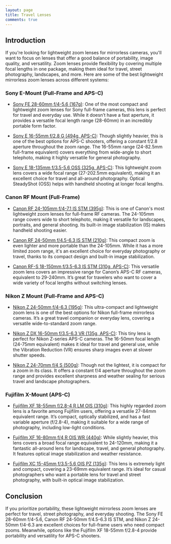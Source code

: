 ```yaml
---
layout: page
title: Travel Lenses
comments: true
---
```


## Introduction

If you're looking for lightweight zoom lenses for mirrorless cameras, you'll want to focus on lenses that offer a good balance of portability, image quality, and versatility. Zoom lenses provide flexibility by covering multiple focal lengths in one package, making them ideal for travel, street photography, landscapes, and more. Here are some of the best lightweight mirrorless zoom lenses across different systems:

### Sony E-Mount (Full-Frame and APS-C)
- [Sony FE 28-60mm f/4-5.6 (167g)](https://www.amazon.com/Sony-28-60mm-Full-Frame-Compact-SEL2860/dp/B08J3HTGQX?crid=1TO2N25MGTV8L&dib=eyJ2IjoiMSJ9.-xyg3_h22nO7keuUDNS3zxO9eP2Dgo61wQak7SDjCrJTs46k3gRB89b9ePWXmurHIJxyL9rqVBEwz5h8rwRpsqNRZ07poKKxvS56sbUOB7t5tQ7d81MO9bwnlt73k1t1fzPM4mD7qT7GHldkZq18Sx73UcSTSE8GWLyDKH0KCPpT6EuBEs24Yy23omXoQy4UharaOjTu0yvBDqrcW67DIpEpj37irrXlnGUYNnKj2XA.aohpi9Cb46Zg9YldD48SDMXU0kEKmCiglj-cXdQiT0E&dib_tag=se&keywords=Sony+FE+28-60mm+f%2F4-5.6&qid=1729024282&sprefix=sony+fe+28-60mm+f%2F4-5.6+%2Caps%2C177&sr=8-3&linkCode=ll1&tag=rankingspea01-20&linkId=38c33a0944a3c2fde39e736d46a68811&language=en_US&ref_=as_li_ss_tl): One of the most compact and lightweight zoom lenses for Sony full-frame cameras, this lens is perfect for travel and everyday use. While it doesn’t have a fast aperture, it provides a versatile focal length range (28-60mm) in an incredibly portable form factor.

- [Sony E 16-55mm f/2.8 G (494g, APS-C)](https://www.amazon.com/Sony-Alpha-16-55mm-Standard-APS-C/dp/B07WZVKZHK?crid=15QU13VY4633O&dib=eyJ2IjoiMSJ9.KHmrmFOOoOM9A--9wrqYa6V10tVf9Bs9G3VZFCG1zRKIgHc_lEicg1tzMQyg6zl3gV6743v-cvOovWvMOeIgsPAXyykuLm-Zl5T6Ko6ob9_3E4dZUWo-JeGqyMG_2cCxoaMn3t6apZXyqCD-xZDEoHLFehY11rTklHbHL274sE_OYXB6X5zR8A5toELXR0pXutI4N0eN0zpCScElCHFY9tDd2ILzyadhC8QIakUgV1Y.IeaLWgtdSOm23WyfCaRCNxEz6k0kIrfjG3aRpiFsFG8&dib_tag=se&keywords=Sony+E+16-55mm+f%2F2.8+G&qid=1729024315&sprefix=sony+e+16-55mm+f%2F2.8+g+%2Caps%2C338&sr=8-4&ufe=app_do%3Aamzn1.fos.1740e8b9-be2d-46a4-a376-9d8efb903409&linkCode=ll1&tag=rankingspea01-20&linkId=bfb827c86cb21234cc4f2a283c4af3b7&language=en_US&ref_=as_li_ss_tl): Though slightly heavier, this is one of the best options for APS-C shooters, offering a constant f/2.8 aperture throughout the zoom range. The 16-55mm range (24-82.5mm full-frame equivalent) covers everything from wide-angle to short telephoto, making it highly versatile for general photography.

- [Sony E 18-135mm f/3.5-5.6 OSS (325g, APS-C)](https://www.amazon.com/Sony-18-135mm-F3-5-5-6-APS-C-mount/dp/B078T2184C?crid=15BG7X5PIHXAQ&dib=eyJ2IjoiMSJ9.dutmi5VJC3Jbj5xJmVcUmW_3tzaUYWEOOSOA_hTEVVSKYNRvAS-kajZEZcJz7_Uiak4lO1uAPwSwzL3nhl_GxR3ZdKl7cGtmwLmnsmJKEPhMHj5b125sGrpKfqzCIzziN4y7KDsHgesEAwUkRjP9Z6fysM0vRVk5jWG_Jpb5MIBDZ1hpnuybXq5TWqtwvILT4OlT8VMj-iGRubI1Og43ykU6wEL9UARLlzgXAFl2HOY.e88o3-qTkhqcIqpNz9Qyh3RQkCOsdeYQvaVwgigBH10&dib_tag=se&keywords=Sony%2BE%2B18-135mm%2Bf%2F3.5-5.6%2BOSS&qid=1729024373&sprefix=%2Caps%2C190&sr=8-3&ufe=app_do%3Aamzn1.fos.1740e8b9-be2d-46a4-a376-9d8efb903409&th=1&linkCode=ll1&tag=rankingspea01-20&linkId=503cae9c95181196f86fea8faf1e150d&language=en_US&ref_=as_li_ss_tl): This lightweight zoom lens covers a wide focal range (27-202.5mm equivalent), making it an excellent choice for travel and all-around photography. Optical SteadyShot (OSS) helps with handheld shooting at longer focal lengths.

### Canon RF Mount (Full-Frame)
- [Canon RF 24-105mm f/4-7.1 IS STM (395g)](https://www.amazon.com/Canon-RF-24-105mm-USM-Lens/dp/B07H489XDQ?crid=25S6SW1FVNNPM&dib=eyJ2IjoiMSJ9.XmpInMk0StRxr0Jzxt8DEZTjSM4TicCf4DzZlYC-Z7bjD8fiE1n3CMiKfo7BhDzJvZOVSv1DxzOE027EfC-bJNW8yLdYXnzjKnD6MB0h7RBNGmh3BFM75ZYuyJUOCAgdFHUzgU254o3WJl_oivS2edQquwWLHDsybjz5mLy_YCeXGlNrO5CxThpZZhi7UWbZ4GZuDpcs3hvqJMIckIUHNNoT3u7suWegvCYQdvVRkXM.E8YXA-yWs9o_OKOZzei4eYjB1Tbeuv0EBVgQ9DryPMk&dib_tag=se&keywords=Canon+RF+24-105mm+f%2F4-7.1+IS+STM&qid=1729024412&sprefix=%2Caps%2C269&sr=8-4&ufe=app_do%3Aamzn1.fos.1740e8b9-be2d-46a4-a376-9d8efb903409&linkCode=ll1&tag=rankingspea01-20&linkId=f7a8661ccc74306f00ec92d439a2426c&language=en_US&ref_=as_li_ss_tl): This is one of Canon's most lightweight zoom lenses for full-frame RF cameras. The 24-105mm range covers wide to short telephoto, making it versatile for landscapes, portraits, and general shooting. Its built-in image stabilization (IS) makes handheld shooting easier.

- [Canon RF 24-50mm f/4.5-6.3 IS STM (210g)](https://www.amazon.com/Canon-Full-Frame-Mirrorless-Lightweight-Stabilization/dp/B0BTTVKVBW?crid=31DGS528P8P8O&dib=eyJ2IjoiMSJ9.RSoXS8-z_Rp2gY9msRrwxSzdlpo-Nnm5tAckodQwIqjyh6xQYxVAoezy-pybSZuhpMMQIM5PPNUG6JHnoCGTj4TQXBR-JKFnppGcsuoDE7CrZS3_4D3h55R-2MxX0l0itp7Djj0CknmcQ7koYivpvdX8mZd4yY3ORsTXbMj-o0vlCYOxJOmLowUwulClizbQROVxECuDUJj1hriSjTxXOq0EaKuV2WGudiQBFuXqPKo.lVTlL7_uFCthqdd7Vz9FGUicaOLEhC5WHVoGbcRdp98&dib_tag=se&keywords=Canon+RF+24-50mm+f%2F4.5-6.3+IS+STM&qid=1729024451&sprefix=%2Caps%2C377&sr=8-5&ufe=app_do%3Aamzn1.fos.9f2cdd2d-df47-45ac-9666-580d6bb0ee10&linkCode=ll1&tag=rankingspea01-20&linkId=c967161fdf0f1c15c1fb454910f16e5c&language=en_US&ref_=as_li_ss_tl): This compact zoom is even lighter and more portable than the 24-105mm. While it has a more limited zoom range, it's an excellent choice for everyday photography or travel, thanks to its compact design and built-in image stabilization.

- [Canon RF-S 18-150mm f/3.5-6.3 IS STM (310g, APS-C)](https://www.amazon.com/Canon-5564C002-RF-S18-150mm-F3-5-6-3-Lens/dp/B0B2KSJBR4?crid=S87HJ6E38IWW&dib=eyJ2IjoiMSJ9.CYaLBysJw4N-uLKeSE9Tq1wxo3pWv86-F1lqf5fCr1u_NVnB4RICFKFOiTQWh6kwHFnsF4QddSvgKg2iRTnlKEEdDKb5muoHP9--92TB3RfvNvlctckJttV3TZSD0tRVSpOwbNZbDZehLBfUzvUzUzFMvJZ9o4Oh_Cy5XSCtvHWr1lvCPQxJRA_AXQbIN5XHXXI9_KwdNz1a6G86WYuUgjKqBKhpxCfLwn6JRR8uYJ0.DLmLjtIdtshp8U5MUmuUALeZhbvPRfEZEuP5UlJSU1c&dib_tag=se&keywords=Canon+RF-S+18-150mm+f%2F3.5-6.3+IS+STM&qid=1729024504&sprefix=anon+rf-s+18-150mm+f%2F3.5-6.3+is+stm%2Caps%2C232&sr=8-3&ufe=app_do%3Aamzn1.fos.1740e8b9-be2d-46a4-a376-9d8efb903409&linkCode=ll1&tag=rankingspea01-20&linkId=24c017f67bf6382a023bd8bec63c1d4c&language=en_US&ref_=as_li_ss_tl): This versatile zoom lens covers an impressive range for Canon’s APS-C RF cameras, equivalent to 29-240mm. It’s great for travelers who want to cover a wide variety of focal lengths without switching lenses.

### Nikon Z Mount (Full-Frame and APS-C)
- [Nikon Z 24-50mm f/4-6.3 (195g)](https://www.amazon.com/Nikon-NIKKOR-24-50mm-4-6-3-Lens/dp/B08D8QK5LP?crid=GXKU2WRQT0IL&dib=eyJ2IjoiMSJ9.M3O3TOS-LSKOP2HfBuDu_0yueyPSSbSPXUk7mnsuvHt1EhrZlaxa_ES6GQfvEFKIHb_PvNjJgD06JUHSiKxbpNu_n_STAudYhwSZsqDB-mXdRD05uNki7dWPkVVi-EyXhAyOSBxXtnf5P-fqeUhEZ1ZNPK21ujhsQO7Frkug19_Vj6t9_GcJDEF-n55FQN5aYQILkygsIdzziOqYbe_I0WzHy2IKwD4KmdW6vn2tqz0.HIgSGJGrSkLLhRXgHU41QMgFe_Wa9XHsXJM_WpjIi-8&dib_tag=se&keywords=Nikon%2BZ%2B24-50mm%2Bf%2F4-6.3&qid=1729024546&sprefix=nikon%2Bz%2B24-50mm%2Bf%2F4-6.3%2B%2Caps%2C189&sr=8-1&ufe=app_do%3Aamzn1.fos.1740e8b9-be2d-46a4-a376-9d8efb903409&th=1&linkCode=ll1&tag=rankingspea01-20&linkId=e43942447333d10c7896683fabc20f0b&language=en_US&ref_=as_li_ss_tl): This ultra-compact and lightweight zoom lens is one of the best options for Nikon full-frame mirrorless cameras. It’s a great travel companion or everyday lens, covering a versatile wide-to-standard zoom range.

- [Nikon Z DX 16-50mm f/3.5-6.3 VR (135g, APS-C)](https://www.amazon.com/Nikon-20084-Nikkor-Z-16-50mm/dp/B07YX95XJL?crid=3ARTDY3G7509L&dib=eyJ2IjoiMSJ9.CHASyxYcCbTQqCukmX-a9GYZl4BrrAX6wSnvLOTO8QyI7SrFablnJHi9FsHHwuCBi6yA7Xc0wWQCLF-Uhg7kITzydekDhlEZs4n1ISi8HppkNEMU-XV56eTNGM-5esus9Lm8oeWpTIDJPJB58gBMBe8OfxwxWKChssTEqJoi5Z0w9g0yWfEHX5_9mo945U3iMQtKt13dcpLf2FZ0tu-lgcxLkjL4ZWpKRzwtwLms5hM.ZxUijFhpAzfKMgkeYHe1-od_RYNhpkxFVTxOUQ7kghs&dib_tag=se&keywords=Nikon%2BZ%2BDX%2B16-50mm%2Bf%2F3.5-6.3%2BVR&qid=1729024588&sprefix=nikon%2B%2Caps%2C181&sr=8-3&ufe=app_do%3Aamzn1.fos.1740e8b9-be2d-46a4-a376-9d8efb903409&th=1&linkCode=ll1&tag=rankingspea01-20&linkId=bb567b30af56b5702880702a264091d7&language=en_US&ref_=as_li_ss_tl): This tiny lens is perfect for Nikon Z-series APS-C cameras. The 16-50mm focal length (24-75mm equivalent) makes it ideal for travel and general use, while the Vibration Reduction (VR) ensures sharp images even at slower shutter speeds.

- [Nikon Z 24-70mm f/4 S (500g)](https://www.amazon.com/Nikon-Constant-Aperture-mid-Range-mirrorless/dp/B07GPX4HK5?crid=164C6R2NXIBU7&dib=eyJ2IjoiMSJ9.Pv_0JyGcjzcScF4e4mO2eGQqdKoS4dRDLuwzE9K4gPBJ6V1PPX4ek47d32rzPa1kioq_jhRBWRiVMSgw9pY9fa_7jZ80nCGVc3U3VPcfNST-5oaDEZ5h3yMwdnuEnEVOTR-FAF-HWvSqi99hsfFtbF0ITlOmUyO-KCMGx7Z4nbl7ZHzRq78m3rzzKJ0AxBHFIR4lAwu6S9Wyx8bh0_oUwrZ8-3vrVbPD-W331gNx1-k.M1hWxOdNNOTwNoNyeF-ltIrAiHampvY0gx5HJXpXeq4&dib_tag=se&keywords=Nikon+Z+24-70mm+f%2F4+S&qid=1729024624&sprefix=nikon+z+24-70mm+f%2F4+s%2Caps%2C273&sr=8-3&ufe=app_do%3Aamzn1.fos.1740e8b9-be2d-46a4-a376-9d8efb903409&linkCode=ll1&tag=rankingspea01-20&linkId=e8cc8d413903a7d34fd319957af93ebd&language=en_US&ref_=as_li_ss_tl): Though not the lightest, it is compact for a zoom in its class. It offers a constant f/4 aperture throughout the zoom range and provides excellent sharpness and weather sealing for serious travel and landscape photographers.

### Fujifilm X-Mount (APS-C)
- [Fujifilm XF 18-55mm f/2.8-4 R LM OIS (310g)](https://www.amazon.com/Fujifilm-Accessory-Manufacturer-Accessories-UV-CPL-FLD/dp/B0161Y6CLY?crid=1Q18LIGPYX3XA&dib=eyJ2IjoiMSJ9.1EvjuHnFUs-g5f_Zjuerc-Wj2Q2vGlUfHXNSLEuxPy1TiAgFGWUOrQK7aSmykYG_0nOokL2oqwaNZ9PwRs9wOD_5nTtL5ZLGShroUMF7IMGg-FsNcwXifwR1bihzP8V1L_Tzjd4O8KkRhmAEgwV93-0dOf7sAVFIaQMfzD6vbi_zEhp5jXpiOfi5lEdtjFAsJVSnwdmWzvquSmbKAeNOsE4ns6WnR-4TjH7-P6LGo24.BExa7rWNGtFgzFwHWNzrsVWLWy108sDt8c8BpfE0Vek&dib_tag=se&keywords=Fujifilm+XF+18-55mm+f%2F2.8-4+R+LM+OIS&qid=1729024704&sprefix=fujifilm+xf+18-55mm+f%2F2.8-4+r+lm+ois+%2Caps%2C195&sr=8-3&ufe=app_do%3Aamzn1.fos.1740e8b9-be2d-46a4-a376-9d8efb903409&linkCode=ll1&tag=rankingspea01-20&linkId=5c597fd5faf3e0a064d9d9293192fb07&language=en_US&ref_=as_li_ss_tl): This highly regarded zoom lens is a favorite among Fujifilm users, offering a versatile 27-84mm equivalent range. It’s compact, optically stabilized, and has a fast variable aperture (f/2.8-4), making it suitable for a wide range of photography, including low-light conditions.

- [Fujifilm XF 16-80mm f/4 R OIS WR (440g)](https://www.amazon.com/Fujinon-XF16-80mm-F4-OIS-WR/dp/B07TWYSHYB?crid=1GAWXDITWR6TX&dib=eyJ2IjoiMSJ9.HsKnfcWAHRdW1H2cmydufGJGIykVIv7YDNhjNCRMZA1z6VheUdoEtq_AaCLWpIPO4EFDkJ10gVzLqKhJQ6C0Nb0pV-z4x-IeaRFDZ40gSm2E_YOcSA3btdskbIeMoSm22MSuYOlYCWW5CE9qWUtN0hIbBTGoQ1YlqcYZJjpHafvm4oK0-jQouCMLax6XwM0573nfG4opknogAQTvoqfvsXFq1lnQJrSE9z2FUMtXG3k.h0EUxLvYGczJCofeZiBOnSjx5JZ-foh-N7AUe1dED9I&dib_tag=se&keywords=Fujifilm%2BXF%2B16-80mm%2Bf%2F4%2BR%2BOIS%2BWR&qid=1729024729&sprefix=fujifilm%2Bxf%2B16-80mm%2Bf%2F4%2Br%2Bois%2Bwr%2Caps%2C178&sr=8-1&ufe=app_do%3Aamzn1.fos.1740e8b9-be2d-46a4-a376-9d8efb903409&th=1&linkCode=ll1&tag=rankingspea01-20&linkId=8f79d4fd07a009dd9c81811461db02bb&language=en_US&ref_=as_li_ss_tl): While slightly heavier, this lens covers a broad focal range equivalent to 24-120mm, making it a fantastic all-around lens for landscape, travel, and general photography. It features optical image stabilization and weather resistance.

- [Fujifilm XC 15-45mm f/3.5-5.6 OIS PZ (135g)](https://www.amazon.com/Fujinon-XC15-45mmF3-5-5-6-OIS-PZ-Lens/dp/B079BRLDF7?crid=LL5FHYBU1FYR&dib=eyJ2IjoiMSJ9.8zM7XFhXZqyTuVhedOYYY_rVIjP_FYY0qnv4XGPe1AcnOtdzB6KZxoSAKj9yuQqHkkn1P6-7vHrPrnx4EyfvPFg1Q73oIpas8_kcuOEW1UVy-BtFxxQB_uOAvM9qVUnjuv5JH4oSQhxGoi9PFpMKkpDBJHn82pEARezKq4-DVTF9_Y5PRCtB_d66mAFRtGnsLOZF58An8Y5RRXffxreLRqZzhZ6dBBU7Wp3lk7zwnOEcvjrOzVjDvQnAVONjv-xkekPp1TSVchFgic0u_8S_NO5wtEdm9KkuGIwWPLX3zhc.N16n4Qm0aqNe4LK65sDvAjiTcePs4Ssk6F3HGom-G08&dib_tag=se&keywords=Fujifilm%2BXC%2B15-45mm%2Bf%2F3.5-5.6%2BOIS%2BPZ&qid=1729024758&sprefix=fujifilm%2Bxc%2B15-45mm%2Bf%2F3.5-5.6%2Bois%2Bpz%2B%2Caps%2C313&sr=8-2&ufe=app_do%3Aamzn1.fos.1740e8b9-be2d-46a4-a376-9d8efb903409&th=1&linkCode=ll1&tag=rankingspea01-20&linkId=e3e5b83eaa42d5334d27f8e367bf8a45&language=en_US&ref_=as_li_ss_tl): This lens is extremely light and compact, covering a 23-69mm equivalent range. It’s ideal for casual photographers who want a portable lens for travel and street photography, with built-in optical image stabilization.

## Conclusion
If you prioritize portability, these lightweight mirrorless zoom lenses are perfect for travel, street photography, and everyday shooting. The Sony FE 28-60mm f/4-5.6, Canon RF 24-50mm f/4.5-6.3 IS STM, and Nikon Z 24-50mm f/4-6.3 are excellent choices for full-frame users who need compact zooms. Meanwhile, options like the Fujifilm XF 18-55mm f/2.8-4 provide portability and versatility for APS-C shooters.
